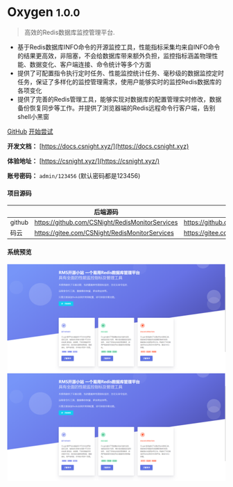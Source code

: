 # Oxygen <small>1.0.0</small>

> 高效的Redis数据库监控管理平台.

- 基于Redis数据库INFO命令的开源监控工具，性能指标采集均来自INFO命令的结果更高效，非阻塞，不会给数据库带来额外负担，监控指标涵盖物理性能、数据变化、客户端连接、命令统计等多个方面
- 提供了可配置指令执行定时任务、性能监控统计任务、毫秒级的数据监控定时任务，保证了多样化的监控管理需求，使用户能够实时的监控Redis数据库的各项变化
- 提供了完善的Redis管理工具，能够实现对数据库的配置管理实时修改，数据备份恢复同步等工作。并提供了浏览器端的Redis远程命令行客户端，告别shell小黑窗

[GitHub](https://github.com/CSNight/oxygen_vue)
[开始尝试](#oxygen)

**开发文档：**  [https://docs.csnight.xyz/](https://docs.csnight.xyz)

**体验地址：**  [https://csnight.xyz/](https://csnight.xyz/)

**账号密码：** `admin/123456` (默认密码都是123456)

#### 项目源码

|     |   后端源码  |   前端源码  |
|---  |--- | --- |
|  github   |  https://github.com/CSNight/RedisMonitorServices   |  https://github.com/CSNight/oxygen_vue   |
|  码云   |  https://gitee.com/CSNight/RedisMonitorServices   |  https://gitee.com/CSNight/oxygen_vue   |

#### 系统预览
![image  =400x300](docs/_image/screenshot/home.png)
![](docs/_image/screenshot/home.png)